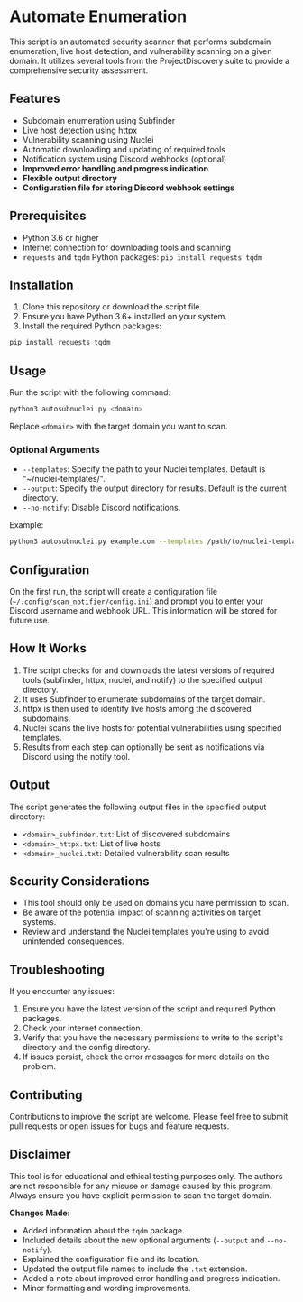 # Automate Enumeration

This script is an automated security scanner that performs subdomain enumeration, live host detection, and vulnerability scanning on a given domain. It utilizes several tools from the ProjectDiscovery suite to provide a comprehensive security assessment.

## Features

- Subdomain enumeration using Subfinder
- Live host detection using httpx
- Vulnerability scanning using Nuclei
- Automatic downloading and updating of required tools
- Notification system using Discord webhooks (optional)
- **Improved error handling and progress indication**
- **Flexible output directory**
- **Configuration file for storing Discord webhook settings**

## Prerequisites

- Python 3.6 or higher
- Internet connection for downloading tools and scanning
- `requests` and `tqdm` Python packages: `pip install requests tqdm`

## Installation

1. Clone this repository or download the script file.
2. Ensure you have Python 3.6+ installed on your system.
3. Install the required Python packages:

```bash
pip install requests tqdm
```

## Usage

Run the script with the following command:

```bash
python3 autosubnuclei.py <domain>
```

Replace `<domain>` with the target domain you want to scan.

### Optional Arguments

- `--templates`: Specify the path to your Nuclei templates. Default is "~/nuclei-templates/".
- `--output`: Specify the output directory for results. Default is the current directory.
- `--no-notify`: Disable Discord notifications.

Example:

```bash
python3 autosubnuclei.py example.com --templates /path/to/nuclei-templates --output results --no-notify
```

## Configuration

On the first run, the script will create a configuration file (`~/.config/scan_notifier/config.ini`) and prompt you to enter your Discord username and webhook URL. This information will be stored for future use.

## How It Works

1. The script checks for and downloads the latest versions of required tools (subfinder, httpx, nuclei, and notify) to the specified output directory.
2. It uses Subfinder to enumerate subdomains of the target domain.
3. httpx is then used to identify live hosts among the discovered subdomains.
4. Nuclei scans the live hosts for potential vulnerabilities using specified templates.
5. Results from each step can optionally be sent as notifications via Discord using the notify tool.

## Output

The script generates the following output files in the specified output directory:

- `<domain>_subfinder.txt`: List of discovered subdomains
- `<domain>_httpx.txt`: List of live hosts
- `<domain>_nuclei.txt`: Detailed vulnerability scan results

## Security Considerations

- This tool should only be used on domains you have permission to scan.
- Be aware of the potential impact of scanning activities on target systems.
- Review and understand the Nuclei templates you're using to avoid unintended consequences.

## Troubleshooting

If you encounter any issues:

1. Ensure you have the latest version of the script and required Python packages.
2. Check your internet connection.
3. Verify that you have the necessary permissions to write to the script's directory and the config directory.
4. If issues persist, check the error messages for more details on the problem.

## Contributing

Contributions to improve the script are welcome. Please feel free to submit pull requests or open issues for bugs and feature requests.

## Disclaimer

This tool is for educational and ethical testing purposes only. The authors are not responsible for any misuse or damage caused by this program. Always ensure you have explicit permission to scan the target domain.

**Changes Made:**

* Added information about the `tqdm` package.
* Included details about the new optional arguments (`--output` and `--no-notify`).
* Explained the configuration file and its location.
* Updated the output file names to include the `.txt` extension.
* Added a note about improved error handling and progress indication.
* Minor formatting and wording improvements.